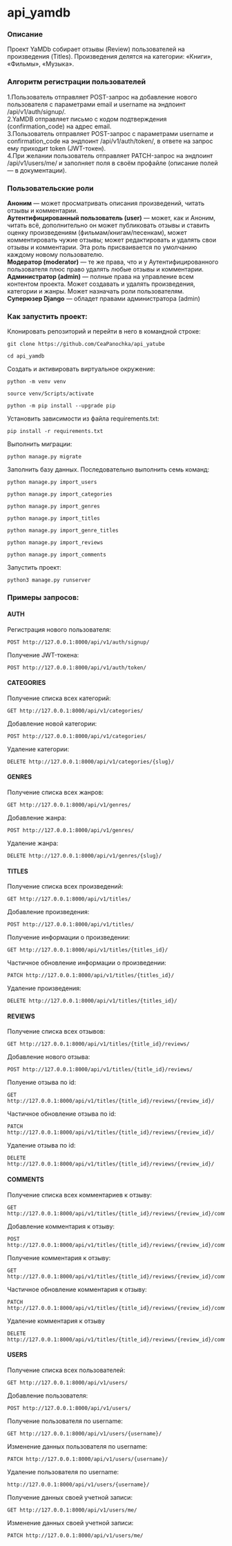 # api_yamdb

### Описание

Проект YaMDb собирает отзывы (Review) пользователей на произведения (Titles). Произведения делятся на категории: «Книги», «Фильмы», «Музыка».

### Алгоритм регистрации пользователей

1.Пользователь отправляет POST-запрос на добавление нового пользователя с параметрами email и username на эндпоинт /api/v1/auth/signup/.    
2.YaMDB отправляет письмо с кодом подтверждения (confirmation_code) на адрес email.    
3.Пользователь отправляет POST-запрос с параметрами username и confirmation_code на эндпоинт /api/v1/auth/token/, в ответе на запрос ему приходит token (JWT-токен).   
4.При желании пользователь отправляет PATCH-запрос на эндпоинт /api/v1/users/me/ и заполняет поля в своём профайле (описание полей — в документации).    

### Пользовательские роли

**Аноним** — может просматривать описания произведений, читать отзывы и комментарии.    
**Аутентифицированный пользователь (user)** — может, как и Аноним, читать всё, дополнительно он может публиковать отзывы и ставить оценку произведениям (фильмам/книгам/песенкам), может комментировать чужие отзывы; может редактировать и удалять свои отзывы и комментарии. Эта роль присваивается по умолчанию каждому новому пользователю.    
**Модератор (moderator)** — те же права, что и у Аутентифицированного пользователя плюс право удалять любые отзывы и комментарии.    
**Администратор (admin)** — полные права на управление всем контентом проекта. Может создавать и удалять произведения, категории и жанры. Может назначать роли пользователям.    
**Суперюзер Django** — обладет правами администратора (admin)

### Как запустить проект:

Клонировать репозиторий и перейти в него в командной строке:

```
git clone https://github.com/CeaPanochka/api_yatube
```

```
cd api_yamdb
```

Cоздать и активировать виртуальное окружение:

```
python -m venv venv
```

```
source venv/Scripts/activate
```

```
python -m pip install --upgrade pip
```

Установить зависимости из файла requirements.txt:

```
pip install -r requirements.txt
```

Выполнить миграции:

```
python manage.py migrate
```
Заполнить базу данных. Последовательно выполнить семь команд:

```
python manage.py import_users
```

```
python manage.py import_categories
```

```
python manage.py import_genres
```

```
python manage.py import_titles
```

```
python manage.py import_genre_titles
```

```
python manage.py import_reviews
```

```
python manage.py import_comments
```

Запустить проект:

```
python3 manage.py runserver
```


### Примеры запросов:

#### AUTH
Регистрация нового пользователя: 

```
POST http://127.0.0.1:8000/api/v1/auth/signup/
```

Получение JWT-токена: 

```
POST http://127.0.0.1:8000/api/v1/auth/token/
```

#### CATEGORIES
Получение списка всех категорий: 
```
GET http://127.0.0.1:8000/api/v1/categories/
```

Добавление новой категории:

```
POST http://127.0.0.1:8000/api/v1/categories/
```

Удаление категории:

```
DELETE http://127.0.0.1:8000/api/v1/categories/{slug}/
```

#### GENRES

Получение списка всех жанров:

```
GET http://127.0.0.1:8000/api/v1/genres/
```

Добавление жанра: 

```
POST http://127.0.0.1:8000/api/v1/genres/
```

Удаление жанра:

```
DELETE http://127.0.0.1:8000/api/v1/genres/{slug}/
```

#### TITLES

Получение списка всех произведений:

```
GET http://127.0.0.1:8000/api/v1/titles/
```

Добавление произведения:

```
POST http://127.0.0.1:8000/api/v1/titles/
```

Получение информации о произведении:

```
GET http://127.0.0.1:8000/api/v1/titles/{titles_id}/
```

Частичное обновление информации о произведении:

```
PATCH http://127.0.0.1:8000/api/v1/titles/{titles_id}/
```

Удаление произведения:

```
DELETE http://127.0.0.1:8000/api/v1/titles/{titles_id}/
```

#### REVIEWS

Получение списка всех отзывов:

```
GET http://127.0.0.1:8000/api/v1/titles/{title_id}/reviews/
```

Добавление нового отзыва:

```
POST http://127.0.0.1:8000/api/v1/titles/{title_id}/reviews/
```

Полуение отзыва по id:

```
GET http://127.0.0.1:8000/api/v1/titles/{title_id}/reviews/{review_id}/
```

Частичное обновление отзыва по id:

```
PATCH http://127.0.0.1:8000/api/v1/titles/{title_id}/reviews/{review_id}/
```

Удаление отзыва по id:

```
DELETE http://127.0.0.1:8000/api/v1/titles/{title_id}/reviews/{review_id}/
```

#### COMMENTS

Получение списка всех комментариев к отзыву:

```
GET http://127.0.0.1:8000/api/v1/titles/{title_id}/reviews/{review_id}/comments/
```

Добавление комментария к отзыву:

```
POST http://127.0.0.1:8000/api/v1/titles/{title_id}/reviews/{review_id}/comments/
```

Получение комментария к отзыву:

```
GET http://127.0.0.1:8000/api/v1/titles/{title_id}/reviews/{review_id}/comments/{comment_id}/
```

Частичное обновление комментария к отзыву:

```
PATCH http://127.0.0.1:8000/api/v1/titles/{title_id}/reviews/{review_id}/comments/{comment_id}/
```

Удаление комментария к отзыву

```
DELETE http://127.0.0.1:8000/api/v1/titles/{title_id}/reviews/{review_id}/comments/{comment_id}/
```

#### USERS

Получение списка всех пользователей:

```
GET http://127.0.0.1:8000/api/v1/users/
```

Добавление пользователя:

```
POST http://127.0.0.1:8000/api/v1/users/
```

Получение пользователя по username:

```
GET http://127.0.0.1:8000/api/v1/users/{username}/
```

Изменение данных пользователя по username:

```
PATCH http://127.0.0.1:8000/api/v1/users/{username}/
```

Удаление пользователя по username:

```
http://127.0.0.1:8000/api/v1/users/{username}/
```

Получение данных своей учетной записи:

```
GET http://127.0.0.1:8000/api/v1/users/me/
```

Изменение данных своей учетной записи:

```
PATCH http://127.0.0.1:8000/api/v1/users/me/
```